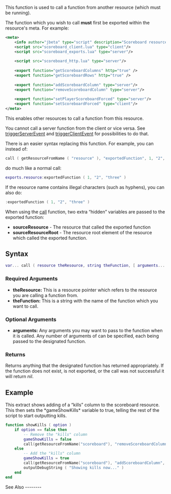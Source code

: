 This function is used to call a function from another resource (which must be running).

The function which you wish to call **must** first be exported within the resource's meta. For example:

``` xml
<meta>
    <info author="jbeta" type="script" description="Scoreboard resource" />
    <script src="scoreboard_client.lua" type="client"/>
    <script src="scoreboard_exports.lua" type="server"/>
    
    <script src="scoreboard_http.lua" type="server"/>
    
    <export function="getScoreboardColumns" http="true" />
    <export function="getScoreboardRows" http="true" />
    
    <export function="addScoreboardColumn" type="server"/>
    <export function="removeScoreboardColumn" type="server"/>
    
    <export function="setPlayerScoreboardForced" type="server"/>
    <export function="setScoreboardForced" type="client"/>
</meta>
```

This enables other resources to call a function from this resource.

You cannot call a server function from the client or vice versa. See [triggerServerEvent](/docs/triggerserverevent.md "wikilink") and [triggerClientEvent](/triggerClientEvent.md "wikilink") for possibilities to do that.

There is an easier syntax replacing this function. For example, you can instead of:

``` lua
call ( getResourceFromName ( "resource" ), "exportedFunction", 1, "2", "three" )
```

do much like a normal call:

``` lua
exports.resource:exportedFunction ( 1, "2", "three" )
```

If the resource name contains illegal characters (such as hyphens), you can also do:

``` lua
:exportedFunction ( 1, "2", "three" )
```

When using the [call](/docs/call.md "wikilink") function, two extra “hidden” variables are passed to the exported function:

-   **sourceResource** - The resource that called the exported function
-   **sourceResourceRoot** - The resource root element of the resource which called the exported function.

Syntax
------

``` lua
var... call ( resource theResource, string theFunction, [ arguments... ] )
```

### Required Arguments

-   **theResource:** This is a resource pointer which refers to the resource you are calling a function from.
-   **theFunction:** This is a string with the name of the function which you want to call.

### Optional Arguments

-   **arguments:** Any arguments you may want to pass to the function when it is called. Any number of arguments of can be specified, each being passed to the designated function.

### Returns

Returns anything that the designated function has returned appropriately. If the function does not exist, is not exported, or the call was not successful it will return *nil*.

Example
-------

<section name="Server" class="server" show="true">
This extract shows adding of a “kills” column to the scoreboard resource. This then sets the *gameShowKills* variable to true, telling the rest of the script to start outputting kills.

``` lua
function showKills ( option )
    if option == false then
        -- Remove the "kills" column
        gameShowKills = false
        call(getResourceFromName("scoreboard"), "removeScoreboardColumn", "kills")
    else
        -- Add the "kills" column
        gameShowKills = true
        call(getResourceFromName("scoreboard"), "addScoreboardColumn", "kills")
        outputDebugString ( "Showing kills now..." )
    end
end
```

</section>
See Also
--------

